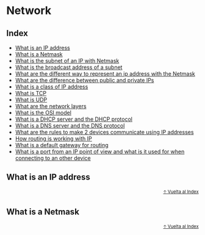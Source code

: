 # Network<!-- omit in toc -->

## Index<!-- omit in toc -->
- [What is an IP address](#comandos-básicos)
- [What is a Netmask](#comandos-básicos)
- [What is the subnet of an IP with Netmask](#comandos-básicos)
- [What is the broadcast address of a subnet](#comandos-básicos)
- [What are the different way to represent an ip address with the Netmask](#comandos-básicos)
- [What are the difference between public and private IPs](#comandos-básicos)
- [What is a class of IP address](#comandos-básicos)
- [What is TCP](#comandos-básicos)
- [What is UDP](#comandos-básicos)
- [What are the network layers](#comandos-básicos)
- [What is the OSI model](#comandos-básicos)
- [What is a DHCP server and the DHCP protocol](#comandos-básicos)
- [What is a DNS server and the DNS protocol](#comandos-básicos)
- [What are the rules to make 2 devices communicate using IP addresses](#comandos-básicos)
- [How routing is working with IP](#comandos-básicos)
- [What is a default gateway for routing](#comandos-básicos)
- [What is a port from an IP point of view and what is it used for when connecting
to an other device](#comandos-básicos)


## What is an IP address


<div align="right">
  <small><a href="#network">🡡 Vuelta al Index</a></small>
</div>


## What is a Netmask


<div align="right">
  <small><a href="#network">🡡 Vuelta al Index</a></small>
</div>
